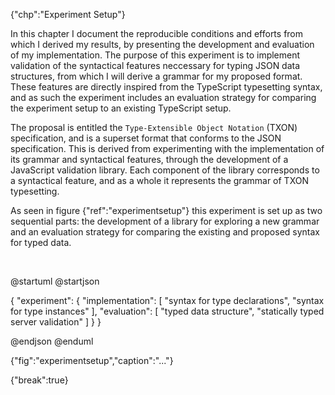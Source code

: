 {"chp":"Experiment Setup"}

In this chapter I document the reproducible conditions and efforts from which I derived my results, by presenting the development and evaluation of my implementation. The purpose of this experiment is to implement validation of the syntactical features neccessary for typing JSON data structures, from which I will derive a grammar for my proposed format. These features are directly inspired from the TypeScript typesetting syntax, and as such the experiment includes an evaluation strategy for comparing the experiment setup to an existing TypeScript setup.

The proposal is entitled the `Type-Extensible Object Notation` (TXON) specification, and is a superset format that conforms to the JSON specification. This is derived from experimenting with the implementation of its grammar and syntactical features, through the development of a JavaScript validation library. Each component of the library corresponds to a syntactical feature, and as a whole it represents the grammar of TXON typesetting.

<!--

This approach is different from the traditional setup of specifying data requirements at each end of the system and validating it with the recipient's specification. This experiment must demonstrate that embedding requirements in data improves guarding and reduces defensive mechanisms for validation on the client side, whether it be a CI/CD system or an application.

-->

As seen in figure {"ref":"experimentsetup"} this experiment is set up as two sequential parts: the development of a library for exploring a new grammar and an evaluation strategy for comparing the existing and proposed syntax for typed data.

<br>

@startuml
@startjson

<style>
jsonDiagram {
    BackGroundColor transparent
    node {
        BackGroundColor white
        highlight {
            BackGroundColor #ffdc7d
        }
    }
}
</style>

{
    "experiment": {
        "implementation": [
            "syntax for type declarations",
            "syntax for type instances"
        ],
        "evaluation": [
            "typed data structure",
            "statically typed server validation"
        ]
    }
}

@endjson
@enduml

{"fig":"experimentsetup","caption":"..."}

{"break":true}